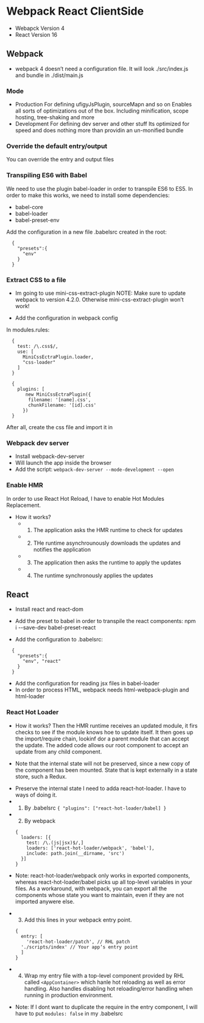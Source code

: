 # Webpack React ClientSide

- Webapck Version 4
- React Version 16

## Webpack

- webpack 4 doesn’t need a configuration file. It will look ./src/index.js and bundle in ./dist/main.js

### Mode
  - Production
    For defining ufigyJsPlugin, sourceMapn and so on
    Enables all sorts of optimizations out of the box. Including minification, scope hosting, tree-shaking and more
  - Development
    For defining dev server and other stuff
    Its optimized for speed and does nothing more than providin an un-monified bundle

### Override the default entry/output

  You can override the entry and output files

### Transpiling ES6 with Babel

  We need to use the plugin babel-loader in order to transpile ES6 to ES5. In order to make this works, we need to install some dependencies:
  - babel-core
  - babel-loader
  - babel-preset-env

  Add the configuration in a new file .babelsrc created in the root:

  ```
    {
      "presets":{
        "env"
      }
    }
  ```

### Extract CSS to a file

  - Im going to use mini-css-extract-plugin
  NOTE: Make sure to update webpack to version 4.2.0. Otherwise mini-css-extract-plugin won’t work!

  - Add the configuration in webpack config

   In modules.rules:

  ```
    {
      test: /\.css$/,
      use: [
        MiniCssEctraPlugin.loader,
        "css-loader"
      ]
    }
  ```

  ```
    {
      plugins: [
         new MiniCssEctraPlugin({
          filename: '[name].css',
          chunkFilename: '[id].css'
        })
    }
  ```

  After all, create the css file and import it in

### Webpack dev server

  - Install webpack-dev-server
  - Will launch the app inside the browser
  - Add the script: `webpack-dev-server --mode-development --open`

### Enable HMR

  In order to use React Hot Reload, I have to enable Hot Modules Replacement.

  - How it works?
    - 1. The application asks the HMR runtime to check for updates
    - 2. THe runtime asynchrounously downloads the updates and notifies the application
    - 3. The application then asks the runtime to apply the updates
    - 4. The runtime synchronously applies the updates

## React

  - Install react and react-dom
  - Add the preset to babel in order to transpile the react components: npm i --save-dev babel-preset-react

  - Add the configuration to .babelsrc:

  ```
    {
      "presets":{
        "env", "react"
      }
    }
  ```

  - Add the configuration for reading jsx files in babel-loader
  - In order to process HTML, webpack needs html-webpack-plugin and html-loader


  ### React Hot Loader

  - How it works?
  Then the HMR runtime receives an updated module, it firs checks to see if the module knows hoe to update itself. It then goes up the import/require chain, lookinf dor a parent module that can accept the update. The added code allows our root component to accept an update from any child component.

  * Note that the internal state will not be preserved, since a new copy of the component has been mounted. State that is kept externally in a state store, such a Redux.

  - Preserve the internal state
  I need to adda react-hot-loader. I have to ways of doing it.
   - 1. By .babelsrc
    ```
    {
      "plugins": ["react-hot-loader/babel]
    }
    ```
  - 2. By webpack
    ```
    {
      loaders: [{
        test: /\.(js|jsx)$/,]
        loaders: ['react-hot-loader/webpack', 'babel'],
        include: path.join(__dirname, 'src')
      }]
    }
    ```
  * Note: react-hot-loader/webpack only works in exported components, whereas react-hot-loader/babel picks up all top-level variables in your files. As a workaround, with webpack, you can export all the components whose state you want to maintain, even if they are not imported anywere else.

  - 3. Add this lines in your webpack entry point.
    ```
    {
      entry: [ 
        'react-hot-loader/patch', // RHL patch
      './scripts/index' // Your appʼs entry point
      ]
    }
    ```
  - 4. Wrap my entry file with a top-level component provided by RHL called `<AppContainer>` which hanle hot reloading as well as error handling. Also handles disabling hot reloading/error handling when running in production environment.

  * Note: If I dont want to duplicate the require in the entry component, I will have to put `modules: false` in my .babelsrc
